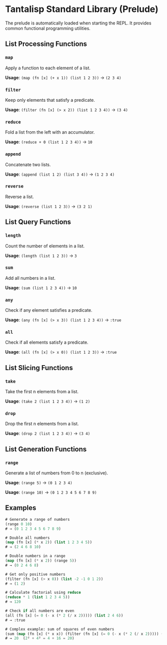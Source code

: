 # Tantalisp Standard Library (Prelude)

The prelude is automatically loaded when starting the REPL. It provides common functional programming utilities.

## List Processing Functions

### `map`
Apply a function to each element of a list.

**Usage**: `(map (fn [x] (+ x 1)) (list 1 2 3))` → `(2 3 4)`

### `filter`
Keep only elements that satisfy a predicate.

**Usage**: `(filter (fn [x] (> x 2)) (list 1 2 3 4))` → `(3 4)`

### `reduce`
Fold a list from the left with an accumulator.

**Usage**: `(reduce + 0 (list 1 2 3 4))` → `10`

### `append`
Concatenate two lists.

**Usage**: `(append (list 1 2) (list 3 4))` → `(1 2 3 4)`

### `reverse`
Reverse a list.

**Usage**: `(reverse (list 1 2 3))` → `(3 2 1)`

## List Query Functions

### `length`
Count the number of elements in a list.

**Usage**: `(length (list 1 2 3))` → `3`

### `sum`
Add all numbers in a list.

**Usage**: `(sum (list 1 2 3 4))` → `10`

### `any`
Check if any element satisfies a predicate.

**Usage**: `(any (fn [x] (> x 3)) (list 1 2 3 4))` → `:true`

### `all`
Check if all elements satisfy a predicate.

**Usage**: `(all (fn [x] (> x 0)) (list 1 2 3))` → `:true`

## List Slicing Functions

### `take`
Take the first n elements from a list.

**Usage**: `(take 2 (list 1 2 3 4))` → `(1 2)`

### `drop`
Drop the first n elements from a list.

**Usage**: `(drop 2 (list 1 2 3 4))` → `(3 4)`

## List Generation Functions

### `range`
Generate a list of numbers from 0 to n (exclusive).

**Usage**: `(range 5)` → `(0 1 2 3 4)`

**Usage**: `(range 10)` → `(0 1 2 3 4 5 6 7 8 9)`

## Examples

```lisp
# Generate a range of numbers
(range 0 10)
# → (0 1 2 3 4 5 6 7 8 9)

# Double all numbers
(map (fn [x] (* x 2)) (list 1 2 3 4 5))
# → (2 4 6 8 10)

# Double numbers in a range
(map (fn [x] (* x 2)) (range 5))
# → (0 2 4 6 8)

# Get only positive numbers
(filter (fn [x] (> x 0)) (list -2 -1 0 1 2))
# → (1 2)

# Calculate factorial using reduce
(reduce * 1 (list 1 2 3 4 5))
# → 120

# Check if all numbers are even
(all (fn [x] (= 0 (- x (* 2 (/ x 2))))) (list 2 4 6))
# → :true

# Complex example: sum of squares of even numbers
(sum (map (fn [x] (* x x)) (filter (fn [x] (= 0 (- x (* 2 (/ x 2))))) (list 1 2 3 4 5))))
# → 20  (2² + 4² = 4 + 16 = 20)
```
